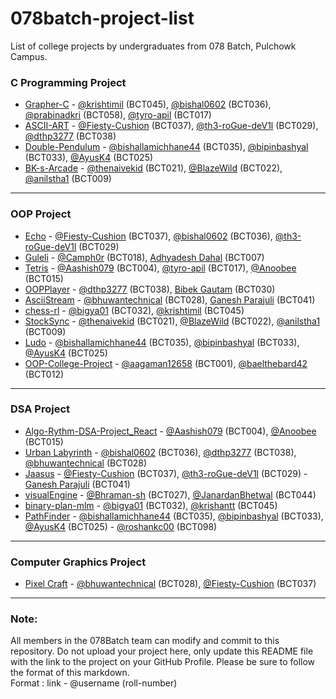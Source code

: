 # 078batch-project-list
List of college projects by undergraduates from 078 Batch, Pulchowk Campus. 

### C Programming Project
* [Grapher-C](https://github.com/bishal0602/grapher-c) - [@krishtimil](https://github.com/krishtimil) (BCT045), [@bishal0602](https://github.com/bishal0602) (BCT036), [@prabinadkri](https://github.com/prabinadkri) (BCT058), [@tyro-apil](https://github.com/tyro-apil) (BCT017)
* [ASCII-ART](https://github.com/clapped-Coders/ASCII-ART) - [@Fiesty-Cushion](https://github.com/Fiesty-Cushion) (BCT037), [@th3-roGue-deV1l](https://github.com/th3-roGue-deV1l) (BCT029), [@dthp3277](https://github.com/dthp3277) (BCT038)
* [Double-Pendulum](https://github.com/bishallamichhane44/Double-Pendulum) -  [@bishallamichhane44](https://github.com/bishallamichhane44) (BCT035), [@bipinbashyal](https://github.com/bipinbashyal) (BCT033), [@AyusK4](https://github.com/AyusK4) (BCT025)
* [BK-s-Arcade](https://github.com/thenaivekid/BK-s-Arcade) - [@thenaivekid](https://github.com/thenaivekid) (BCT021), [@BlazeWild](https://github.com/BlazeWild) (BCT022), [@anilstha1](https://github.com/anilstha1) (BCT009)

---

### OOP Project
* [Echo](https://github.com/Fiesty-Cushion/Echo) - [@Fiesty-Cushion](https://github.com/Fiesty-Cushion) (BCT037), [@bishal0602](https://github.com/bishal0602) (BCT036), [@th3-roGue-deV1l](https://github.com/th3-roGue-deV1l) (BCT029)
* [Guleli](https://github.com/Camph0r/Gulleli) - [@Camph0r](https://github.com/Camph0r) (BCT018), [Adhyadesh Dahal](#) (BCT007)
* [Tetris](https://github.com/Aashish079/Tetris) - [@Aashish079](https://github.com/Aashish079) (BCT004), [@tyro-apil](https://github.com/tyro-apil) (BCT017), [@Anoobee](https://github.com/Anoobee) (BCT015)
* [OOPPlayer](https://github.com/dthp3277/OOPlayer) - [@dthp3277](https://github.com/dthp3277) (BCT038), [Bibek Gautam](#) (BCT030)
* [AsciiStream](https://github.com/bhuwantechnical/AsciiStream) - [@bhuwantechnical](https://github.com/bhuwantechnical) (BCT028), [Ganesh Parajuli](#) (BCT041)
* [chess-rl](https://github.com/bigya01/chess_rl) - [@bigya01](https://github.com/bigya01) (BCT032), [@krishtimil](https://github.com/krishtimil) (BCT045)
* [StockSync](https://github.com/thenaivekid/StockSync) - [@thenaivekid](https://github.com/thenaivekid) (BCT021), [@BlazeWild](https://github.com/BlazeWild) (BCT022), [@anilstha1](https://github.com/anilstha1) (BCT009)
* [Ludo](https://github.com/bishallamichhane44/ludo) - [@bishallamichhane44](https://github.com/bishallamichhane44) (BCT035), [@bipinbashyal](https://github.com/bipinbashyal) (BCT033), [@AyusK4](https://github.com/AyusK4) (BCT025)
* [OOP-College-Project](https://github.com/aagaman12658/OOP-College-project) - [@aagaman12658](https://github.com/aagaman12658) (BCT001), [@baelthebard42](https://github.com/baelthebard42) (BCT012)

---


### DSA Project
* [Algo-Rythm-DSA-Project_React](https://github.com/Aashish079/Algo-Rythm-DSA-Project_React) - [@Aashish079](https://github.com/Aashish079) (BCT004), [@Anoobee](https://github.com/Anoobee) (BCT015)
* [Urban Labyrinth](https://github.com/bishal0602/UrbanLabyrinth) - [@bishal0602](https://github.com/bishal0602) (BCT036), [@dthp3277](https://github.com/dthp3277) (BCT038), [@bhuwantechnical](https://github.com/bhuwantechnical) (BCT028)
* [Jaasus](https://github.com/th3-roGue-deV1l/Jaasus) - [@Fiesty-Cushion](https://github.com/Fiesty-Cushion) (BCT037), [@th3-roGue-deV1l](https://github.com/th3-roGue-deV1l) (BCT029) - [Ganesh Parajuli](#) (BCT041)
* [visualEngine](https://github.com/Bhraman-sh/visualEngine) - [@Bhraman-sh](https://github.com/Bhraman-sh) (BCT027), [@JanardanBhetwal](https://github.com/JanardanBhetwal) (BCT044)
* [binary-plan-mlm](https://github.com/krishantt/binary-plan-mlm) - [@bigya01](https://github.com/bigya01) (BCT032), [@krishantt](https://github.com/krishantt) (BCT045)
* [PathFinder](https://github.com/bishallamichhane44/PathFinder) -  [@bishallamichhane44](https://github.com/bishallamichhane44) (BCT035), [@bipinbashyal](https://github.com/bipinbashyal) (BCT033), [@AyusK4](https://github.com/AyusK4) (BCT025) - [@roshankc00](https://github.com/roshankc00) (BCT098)

---


### Computer Graphics Project
* [Pixel Craft](https://github.com/bhuwantechnical/Pixel-Craft) - [@bhuwantechnical](https://github.com/bhuwantechnical) (BCT028), [@Fiesty-Cushion](https://github.com/Fiesty-Cushion) (BCT037)

---

### Note:

All members in the 078Batch team can modify and commit to this repository. Do not upload your project here, only update this README file with the link to the project on your GitHub Profile. Please be sure to follow the format of this markdown.\
Format : link - @username (roll-number)
